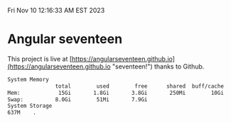Fri Nov 10 12:16:33 AM EST 2023

# Angular seventeen


This project is live at [https://angularseventeen.github.io](https://angularseventeen.github.io "seventeen!") thanks to Github.

```bash
System Memory
               total        used        free      shared  buff/cache   available
Mem:            15Gi       1.8Gi       3.8Gi       250Mi        10Gi        13Gi
Swap:          8.0Gi        51Mi       7.9Gi
System Storage
637M	.
```
